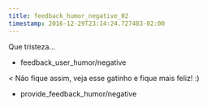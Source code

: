```yaml
---
title: feedback_humor_negative_02
timestamp: 2016-12-29T23:14:24.727483-02:00
---
```


Que tristeza...
* feedback_user_humor/negative

< Não fique assim, veja esse gatinho e fique mais feliz! :)
* provide_feedback_humor/negative
